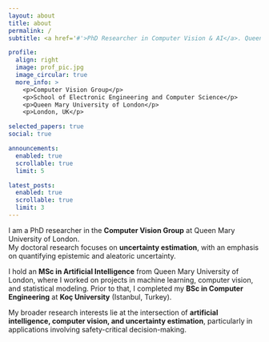 ```yaml
---
layout: about
title: about
permalink: /
subtitle: <a href='#'>PhD Researcher in Computer Vision & AI</a>. Queen Mary University of London.  

profile:
  align: right
  image: prof_pic.jpg
  image_circular: true
  more_info: >
    <p>Computer Vision Group</p>
    <p>School of Electronic Engineering and Computer Science</p>
    <p>Queen Mary University of London</p>
    <p>London, UK</p>

selected_papers: true
social: true

announcements:
  enabled: true
  scrollable: true
  limit: 5

latest_posts:
  enabled: true
  scrollable: true
  limit: 3
---
```


I am a PhD researcher in the **Computer Vision Group** at Queen Mary University of London.  
My doctoral research focuses on **uncertainty estimation**, with an emphasis on quantifying epistemic and aleatoric uncertainty.

I hold an **MSc in Artificial Intelligence** from Queen Mary University of London, where I worked on projects in machine learning, computer vision, and statistical modeling. Prior to that, I completed my **BSc in Computer Engineering** at **Koç University** (Istanbul, Turkey).  

My broader research interests lie at the intersection of **artificial intelligence, computer vision, and uncertainty estimation**, particularly in applications involving safety-critical decision-making.  
